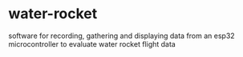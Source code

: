 # water-rocket
software for recording, gathering and displaying data from an esp32 microcontroller to evaluate water rocket flight data
